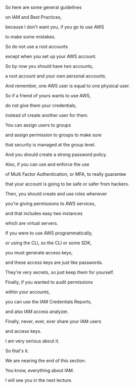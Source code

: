So here are some general guidelines

on IAM and Best Practices,

because I don't want you, if you go to use AWS

to make some mistakes.

So do not use a root accounts

except when you set up your AWS account.

So by now you should have two accounts,

a root account and your own personal accounts.

And remember, one AWS user is equal to one physical user.

So if a friend of yours wants to use AWS,

do not give them your credentials,

instead of create another user for them.

You can assign users to groups

and assign permission to groups to make sure

that security is managed at the group level.

And you should create a strong password policy.

Also, if you can use and enforce the use

of Multi Factor Authentication, or MFA, to really guarantee

that your account is going to be safe or safer from hackers.

Then, you should create and use roles whenever

you're giving permissions to AWS services,

and that includes easy two instances

which are virtual servers.

If you were to use AWS programmatically,

or using the CLI, so the CLI or some SDK,

you must generate access keys,

and these access keys are just like passwords.

They're very secrets, so just keep them for yourself.

Finally, if you wanted to audit permissions

within your accounts,

you can use the IAM Credentials Reports,

and also IAM access analyzer.

Finally, never, ever, ever share your IAM users

and access keys.

I am very serious about it.

So that's it.

We are nearing the end of this section.

You know, everything about IAM.

I will see you in the next lecture.


